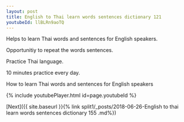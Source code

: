 ```yaml
---
layout: post
title: English to Thai learn words sentences dictionary 121 
youtubeId: llBLRn9aoTQ
---
```

 
 
Helps to learn Thai words and sentences for English speakers.

Opportunitiy to repeat the words sentences. 

Practice Thai language. 
 
10 minutes practice every day. 
 
How to learn Thai words and sentences for English speakers 
 
{% include youtubePlayer.html id=page.youtubeId %}
 
 
[Next]({{ site.baseurl }}{% link  split1/_posts/2018-06-26-English to thai learn words sentences dictionary 155 .md%})
 
